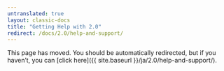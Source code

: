 ```yaml
---
untranslated: true
layout: classic-docs
title: "Getting Help with 2.0"
redirect: /docs/2.0/help-and-support/
---
```


This page has moved. You should be automatically redirected, but if you haven’t, you can [click here]({{ site.baseurl }}/ja/2.0/help-and-support/).
